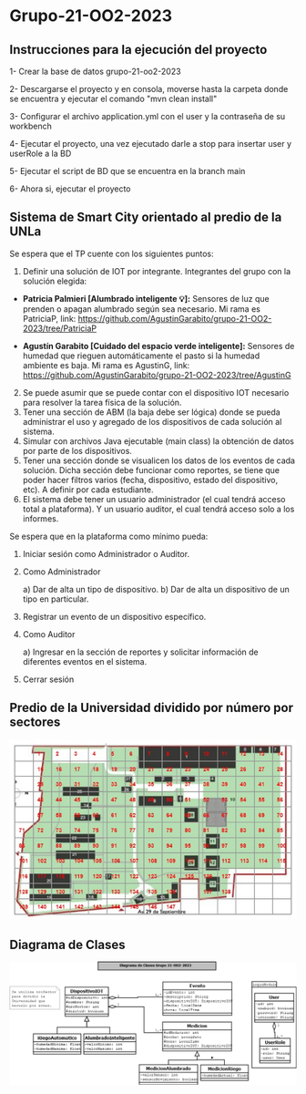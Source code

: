 # Grupo-21-OO2-2023

## Instrucciones para la ejecución del proyecto

1- Crear la base de datos grupo-21-oo2-2023

2- Descargarse el proyecto y en consola, moverse hasta la carpeta donde se encuentra y ejecutar el comando "mvn clean install"

3- Configurar el archivo application.yml con el user y la contraseña de su workbench

4- Ejecutar el proyecto, una vez ejecutado darle a stop para insertar user y userRole a la BD

5- Ejecutar el script de BD que se encuentra en la branch main

6- Ahora si, ejecutar el proyecto

## Sistema de Smart City orientado al predio de la UNLa

Se espera que el TP cuente con los siguientes puntos:

1. Definir una solución de IOT por integrante. Integrantes del grupo con la solución elegida:

* **Patricia Palmieri [Alumbrado inteligente :bulb:]:** Sensores de luz que prenden o apagan alumbrado
según sea necesario. Mi rama es PatriciaP, link: https://github.com/AgustinGarabito/grupo-21-OO2-2023/tree/PatriciaP

* **Agustín Garabito [Cuidado del espacio verde inteligente]:** Sensores de humedad que rieguen
automáticamente el pasto si la humedad ambiente es baja. Mi rama es AgustinG, link: https://github.com/AgustinGarabito/grupo-21-OO2-2023/tree/AgustinG

2. Se puede asumir que se puede contar con el dispositivo IOT necesario para resolver
la tarea física de la solución.
3. Tener una sección de ABM (la baja debe ser lógica) donde se pueda administrar el
uso y agregado de los dispositivos de cada solución al sistema.
4. Simular con archivos Java ejecutable (main class) la obtención de datos por parte de
los dispositivos.
5. Tener una sección donde se visualicen los datos de los eventos de cada solución.
Dicha sección debe funcionar como reportes, se tiene que poder hacer filtros varios
(fecha, dispositivo, estado del dispositivo, etc). A definir por cada estudiante.
6. El sistema debe tener un usuario administrador (el cual tendrá acceso total a
plataforma). Y un usuario auditor, el cual tendrá acceso solo a los informes.


Se espera que en la plataforma como mínimo pueda:
1. Iniciar sesión como Administrador o Auditor.
2. Como Administrador
   
    a) Dar de alta un tipo de dispositivo.
    b) Dar de alta un dispositivo de un tipo en particular.

4. Registrar un evento de un dispositivo específico.
5. Como Auditor

    a) Ingresar en la sección de reportes y solicitar información de diferentes
    eventos en el sistema.
6. Cerrar sesión

## **Predio de la Universidad dividido por número por sectores**

![imagen_predio](https://github.com/AgustinGarabito/grupo-21-OO2-2023/blob/main/Nro_de_sectores_del_predio.jpg)

## **Diagrama de Clases**

![imagen_predio](https://github.com/AgustinGarabito/grupo-21-OO2-2023/blob/main/DiagramaClasesG21-FINAL.png)

